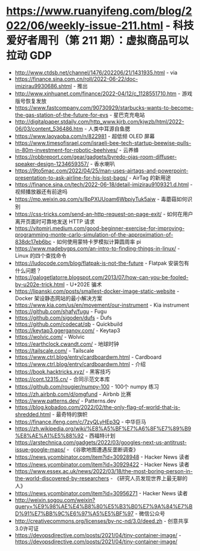 # https://www.ruanyifeng.com/blog/2022/06/weekly-issue-211.html - 科技爱好者周刊（第 211 期）：虚拟商品可以拉动 GDP

- http://www.ctdsb.net/channel/1476/202206/21/1431935.html - via
- https://finance.sina.com.cn/roll/2022-06-22/doc-imizirau9930686.shtml - 推出
- http://www.xinhuanet.com/finance/2022-04/12/c_1128551710.htm - 游戏版号恢复发放
- https://www.fastcompany.com/90730929/starbucks-wants-to-become-the-gas-station-of-the-future-for-evs - 星巴克充电站
- http://digitalpaper.stdaily.com/http_www.kjrb.com/kjwzb/html/2022-06/03/content_536486.htm - 人类中耳源自鱼腮
- https://www.laoyaoba.com/n/822981 - 超低频 OLED 屏幕
- https://www.timesofisrael.com/israeli-bee-tech-startup-beewise-pulls-in-80m-investment-for-robotic-beehives/ - 云养蜂
- https://robbreport.com/gear/gadgets/byredo-ojas-room-diffuser-speaker-design-1234659357/ - 香水喇叭
- https://9to5mac.com/2022/04/25/man-uses-airtags-and-powerpoint-presentation-to-ask-airline-for-his-lost-bags/ - AirTag 的新用途
- https://finance.sina.cn/tech/2022-06-18/detail-imizirau9109321.d.html - 视频播放器还有前途吗
- https://mp.weixin.qq.com/s/8pPXUUoam6WbpiyTuk5aiw - 毒蘑菇如何识别
- https://css-tricks.com/send-an-http-request-on-page-exit/ - 如何在用户离开页面时可靠地发送 HTTP 请求
- https://vitomirj.medium.com/good-beginner-exercise-for-improving-programming-monte-carlo-simulation-of-the-approximation-of-838dc17eb6bc - 如何使用蒙特卡罗模拟计算圆周率 pi
- https://www.madebygps.com/an-intro-to-finding-things-in-linux/ - Linux 的四个查找命令
- https://ludocode.com/blog/flatpak-is-not-the-future - Flatpak 安装包有什么问题？
- https://galogetlatorre.blogspot.com/2013/07/how-can-you-be-fooled-by-u202e-trick.html - U+202E 骗术
- https://lipanski.com/posts/smallest-docker-image-static-website - Docker 架设静态网站的最小解决方案
- https://www.kia.com/us/en/movement/our-instrument - Kia instrument
- https://github.com/shafy/fugu - Fugu
- https://github.com/sigoden/dufs - Dufs
- https://github.com/codecat/qb - Quickbuild
- https://keytap3.ggerganov.com/ - Keytap3
- https://wolvic.com/ - Wolvic
- https://earthclock.cwandt.com/ - 地球时钟
- https://tailscale.com/ - Tailscale
- https://www.ctrl.blog/entry/cardboardwm.html - Cardboard
- https://www.ctrl.blog/entry/cardboardwm.html - 介绍
- https://book.hacktricks.xyz/ - 黑客技巧
- https://cont.12315.cn/ - 合同示范文本库
- https://github.com/rougier/numpy-100 - 100个 numpy 练习
- https://zh.airbnb.com/d/omgfund - Airbnb 比赛
- https://www.patterns.dev/ - Patterns.dev
- https://blog.kobadoo.com/2022/02/the-only-flag-of-world-that-is-shredded.html - 最奇特的旗帜
- https://finance.ifeng.com/c/7zyQLyHEp3Q - 中华巨马
- https://zh.wikipedia.org/wiki/%E8%A5%BF%E7%A6%8F%E7%89%B9%E8%AE%A1%E5%88%92 - 西福特计划
- https://arstechnica.com/gadgets/2022/03/googles-next-us-antitrust-issue-google-maps/ - 《谷歌地图遭遇反垄断调查》
- https://news.ycombinator.com/item?id=30928948 - Hacker News 读者
- https://news.ycombinator.com/item?id=30929422 - Hacker News 读者
- https://www.essex.ac.uk/news/2022/03/18/the-most-boring-person-in-the-world-discovered-by-researchers - 《研究人员发现世界上最无聊的人》
- https://news.ycombinator.com/item?id=30956271 - Hacker News 读者
- http://weixin.sogou.com/weixin?query=%E9%98%AE%E4%B8%80%E5%B3%B0%E7%9A%84%E7%BD%91%E7%BB%9C%E6%97%A5%E5%BF%97 - 微信公众号
- http://creativecommons.org/licenses/by-nc-nd/3.0/deed.zh - 创意共享3.0许可证
- https://devopsdirective.com/posts/2021/04/tiny-container-image/ - https://devopsdirective.com/posts/2021/04/tiny-container-image/